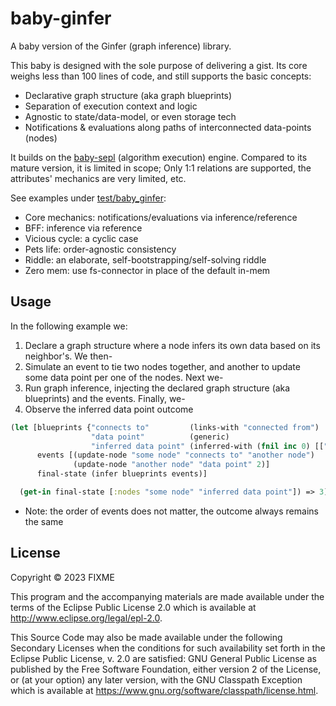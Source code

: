 # baby-ginfer

A baby version of the Ginfer (graph inference) library.

This baby is designed with the sole purpose of delivering a gist.
Its core weighs less than 100 lines of code, and still supports the basic concepts:
- Declarative graph structure (aka graph blueprints)
- Separation of execution context and logic
- Agnostic to state/data-model, or even storage tech
- Notifications & evaluations along paths of interconnected data-points (nodes)

It builds on the [baby-sepl](https://github.com/s-doti/baby-sepl) (algorithm execution) engine.
Compared to its mature version, it is limited in scope;
Only 1:1 relations are supported, the attributes' mechanics are very limited, etc.

See examples under [test/baby_ginfer](test/baby_ginfer):
- Core mechanics: notifications/evaluations via inference/reference
- BFF: inference via reference
- Vicious cycle: a cyclic case
- Pets life: order-agnostic consistency
- Riddle: an elaborate, self-bootstrapping/self-solving riddle
- Zero mem: use fs-connector in place of the default in-mem

## Usage

In the following example we: 
1. Declare a graph structure where 
a node infers its own data based on its neighbor's. We then-
2. Simulate an event to tie two nodes together, 
and another to update some data point per one of the nodes. Next we-
3. Run graph inference, injecting the declared graph structure (aka blueprints)
and the events. Finally, we-
4. Observe the inferred data point outcome 
```clojure
(let [blueprints {"connects to"         (links-with "connected from")
                  "data point"          (generic)
                  "inferred data point" (inferred-with (fnil inc 0) [["connects to" "data point"]])}
      events [(update-node "some node" "connects to" "another node")
              (update-node "another node" "data point" 2)]
      final-state (infer blueprints events)]

  (get-in final-state [:nodes "some node" "inferred data point"]) => 3)
```
* Note: the order of events does not matter, the outcome always remains the same

## License

Copyright © 2023 FIXME

This program and the accompanying materials are made available under the
terms of the Eclipse Public License 2.0 which is available at
http://www.eclipse.org/legal/epl-2.0.

This Source Code may also be made available under the following Secondary
Licenses when the conditions for such availability set forth in the Eclipse
Public License, v. 2.0 are satisfied: GNU General Public License as published by
the Free Software Foundation, either version 2 of the License, or (at your
option) any later version, with the GNU Classpath Exception which is available
at https://www.gnu.org/software/classpath/license.html.
